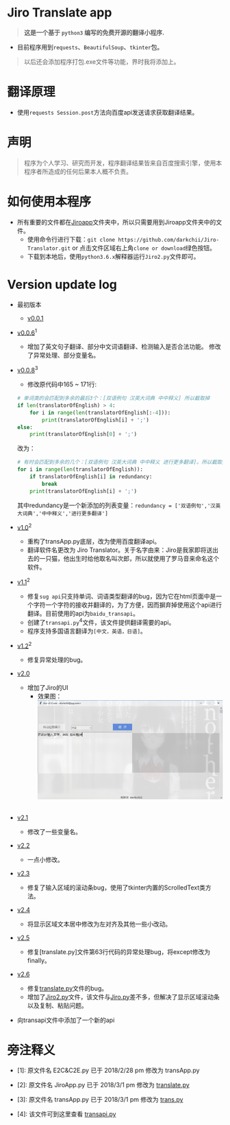# Jiro Translate app
> **这是一个基于 `python3` 编写的免费开源的翻译小程序.**
* 目前程序用到`requests`、`BeautifulSoup`、`tkinter`包。
> 以后还会添加程序打包.exe文件等功能，界时我将添加上。

# 翻译原理
* 使用`requests Session.post`方法向百度api发送请求获取翻译结果。

# 声明
> 程序为个人学习、研究而开发，程序翻译结果皆来自百度搜索引擎，使用本程序者所造成的任何后果本人概不负责。

# 如何使用本程序
* 所有重要的文件都在[Jiroapp](Jiroapp)文件夹中，所以只需要用到Jiroapp文件夹中的文件。
  * 使用命令行进行下载：`git clone https://github.com/darkchii/Jiro-Translator.git` or 点击文件区域右上角`clone or download`绿色按钮。
  * 下载到本地后，使用`python3.6.x`解释器运行`Jiro2.py`文件即可。

# Version update log
* 最初版本
  * [v0.0.1](translator.py)

* [v0.0.6](E2C&C2E.py)<sup>1</sup>
  * 增加了英文句子翻译、部分中文词语翻译、检测输入是否合法功能。
  修改了异常处理、部分变量名。

* [v0.0.8](transApp.py)<sup>3</sup>
  * 修改原代码中165 ~ 171行:
  ```python
  # 单词类的会匹配到多余的最后3个：[双语例句 汉英大词典 中中释义] 所以截取掉
  if len(translatorOfEnglish) > 4:
      for i in range(len(translatorOfEnglish[:-4])):
          print(translatorOfEnglish[i] + ';')
  else:
      print(translatorOfEnglish[0] + ';')
  ```
  改为：
  ```python
  # 有时会匹配到多余的几个：[双语例句 汉英大词典 中中释义 进行更多翻译]。所以截取掉
  for i in range(len(translatorOfEnglish)):
      if translatorOfEnglish[i] in redundancy:
          break
      print(translatorOfEnglish[i] + ';')
  ```
  其中redundancy是一个新添加的列表变量：`redundancy = ['双语例句','汉英大词典','中中释义','进行更多翻译']`

* [v1.0](JiroApp.py)<sup>2</sup>
  * 重构了transApp.py底层，改为使用百度翻译api。
  * 翻译软件名更改为 Jiro Translator。关于名字由来：Jiro是我家即将送出去的一只猫，他出生时给他取名叫次郎，所以就使用了罗马音来命名这个软件。
  
* [v1.1](JiroApp.py)<sup>2</sup>
  * 修复`sug api`只支持单词、词语类型翻译的bug，因为它在html页面中是一个字符一个字符的接收并翻译的，为了方便，因而摒弃掉使用这个api进行翻译。目前使用的api为`baidu_transapi`。
  * 创建了`transapi.py`<sup>4</sup>文件，该文件提供翻译需要的api。
  * 程序支持多国语言翻译为`[中文，英语，日语]`。

* [v1.2](JiroApp.py)<sup>2</sup>
  * 修复异常处理的bug。
  
* [v2.0](Jiroapp/Jiro.py)
  * 增加了Jiro的UI
    * 效果图：
    ![Jiro](Jiro.png)
    
* [v2.1](Jiroapp/Jiro.py)
  * 修改了一些变量名。
  
* [v2.2](Jiroapp/Jiro.py)
  * 一点小修改。

* [v2.3](Jiroapp/Jiro.py)
  * 修复了输入区域的滚动条bug，使用了tkinter内置的ScrolledText类方法。
  
* [v2.4](Jiroapp/Jiro.py)
  * 将显示区域文本居中修改为左对齐及其他一些小改动。

* [v2.5](Jiroapp/Jiro.py)
  * 修复[translate.py]文件第63行代码的异常处理bug，将except修改为finally。

* [v2.6](Jiroapp/Jiro2.py)
  * 修复[translate.py](Jiroapp/translate.py)文件的bug。
  * 增加了[Jiro2.py](Jiroapp/Jiro2.py)文件，该文件与[Jiro.py](Jiroapp/Jiro.py)差不多，但解决了显示区域滚动条以及复制、粘贴问题。

* 向transapi文件中添加了一个新的api

# 旁注释义
* [1]: 原文件名 E2C&C2E.py 已于 2018/2/28 pm 修改为 transApp.py

* [2]: 原文件名 JiroApp.py 已于 2018/3/1 pm 修改为 [translate.py](Jiroapp/translate.py)

* [3]: 原文件名 transApp.py 已于 2018/3/1 pm 修改为 [trans.py](trans.py)

* [4]: 该文件可到这里查看 [transapi.py](Jiroapp/transapi.py)

